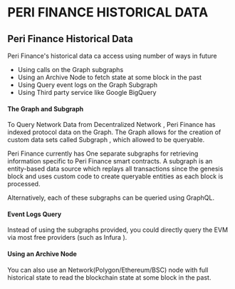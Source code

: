 # PERI FINANCE HISTORICAL DATA

## Peri Finance Historical Data

Peri Finance's historical data ca access using number of ways in future 

* Using calls on the Graph subgraphs
* Using an Archive Node to fetch state at some block in the past
* Using Query event logs on the Graph Subgraph 
* Using Third party service like Google BigQuery

#### The Graph  and Subgraph <a id="the-graph"></a>

To Query Network Data from Decentralized Network , Peri Finance has indexed protocol data on the Graph. The Graph allows for the creation of custom data sets called Subgraph , which allowed to be queryable. 

Peri Finance currently has One separate subgraphs for retrieving information specific to Peri Finance smart contracts. A subgraph is an entity-based data source which replays all transactions since the genesis block and uses custom code to create queryable entities as each block is processed.

Alternatively, each of these subgraphs can be queried using GraphQL.

#### Event Logs Query <a id="query-event-logs-directly-on-the-evm"></a>

Instead of using the subgraphs provided, you could directly query the EVM via most free providers \(such as Infura \).

#### Using an Archive Node <a id="using-an-archive-node"></a>

You can also use an Network\(Polygon/Ethereum/BSC\) node with full historical state to read the blockchain state at some block in the past. 

